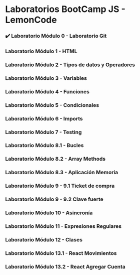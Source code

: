 # Laboratorios BootCamp JS - LemonCode
### ✔️ Laboratorio Módulo 0 - Laboratorio Git
### Laboratorio Módulo 1 - HTML
### Laboratorio Módulo 2 - Tipos de datos y Operadores		
### Laboratorio Módulo 3 - Variables			
### Laboratorio Módulo 4 - Funciones			
### Laboratorio Módulo 5 - Condicionales			
### Laboratorio Módulo 6 - Imports		
### Laboratorio Módulo 7 - Testing		
### Laboratorio Módulo 8.1 - Bucles		
### Laboratorio Módulo 8.2 - Array Methods		
### Laboratorio Módulo 8.3 - Aplicación Memoria		
### Laboratorio Módulo 9 - 9.1 Ticket de compra		
### Laboratorio Módulo 9 - 9.2 Clave fuerte			
### Laboratorio Módulo 10 - Asincronía			
### Laboratorio Módulo 11 - Expresiones Regulares		
### Laboratorio Módulo 12 - Clases	
### Laboratorio Módulo 13.1 - React Movimientos	
### Laboratorio Módulo 13.2 - React Agregar Cuenta